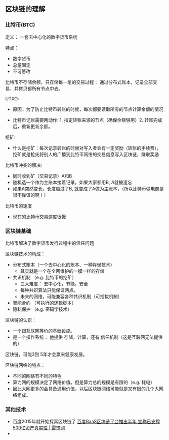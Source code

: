 ## 区块链的理解

### 比特币\(BTC\)

定义： 一套去中心化的数字货币系统

特点：

* 数字货币
* 总量固定
* 不可篡改

比特币不存储余额，只存储每一笔的交易过程： 通过分布式账本，记录全部交易，并拷贝都所有节点中去。

UTXO:

* 原因：为了防止比特币转账的时候，每次都要读取所有的节点计算余额的情况

* 比特币记账需要两动作: 1. 指定转账来源的节点（确保余额够用）2. 转账完成后，重新更新余额。

挖矿:

* 什么是挖矿：每次记录转账的时候对写入者会有一定奖励（转账的手续费），挖矿就是抢先将别人的广播到比特币网络的交易信息写入区块链，赚取奖励

比特币冲突的解决:

* 同时收到矿（交易记录）A和B
* 随机选一个作为主账本接着记录，如果大家都用B, A就被遗忘
* 如果A突然变长，长度超过了B, 就变成了A做为主账本，（所以比特币做电商是很不靠谱的啊！）

比特币的速度

* 现在的比特币交易速度很慢

### 区块链基础

比特币解决了数字货币发行过程中的信任问题

区块链技术的构成：

* 分布式账本（一个去中心化的账本、一种存储技术）
    * 其实就是一个在全网维护的一模一样的存储
* 共识机制 （e.g. 比特币的挖矿）
  * 三大难度： 去中心化，节能，安全
  * 每种共识算法只能保证两点。
  * 未来的网络，可能兼容各种共识机制（可插拔机制）
* 智能合约 （可执行的逻辑脚本）
* 隐私保护 （e.g. 密码学技术）

区块链的认识：

* 一个跟互联网等价的基础设施。
* 是一个操作系统： 他提供 存储，计算，还有 信任机制（这是互联网无法提供的）

区块链，可能3到 5年才会赢来健康发展。

区块链网络的特点：

* 不同的网络有不同的特色
* 算力网的规模决定了网络价值。但是算力总的规模是有限的（e.g. 耗电）
* 因此大网更多的会具备通用价值，以后区块链网络可能就是又有限的几个大网络组成。



### 其他技术

* 百度2015年就开始探索区块链了 [百度BaaS区块链平台推出半年 宣称已支撑500亿资产真实性 | 雷锋网](https://www.leiphone.com/news/201801/9zfPFdJVMKHdjMSz.html)
* 


